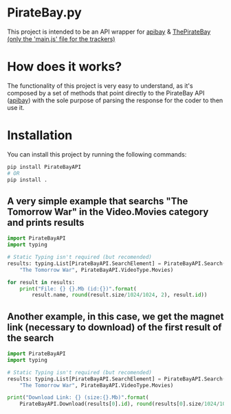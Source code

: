 # PirateBay.py
This project is intended to be an API wrapper for [apibay](https://apibay.org/q.php?q=Example) & [ThePirateBay (only the 'main.js' file for the trackers)](https://thepiratebay.org/static/main.js)

# How does it works?
The functionality of this project is very easy to understand, as it's composed by a set of methods that point directly to the PirateBay API ([apibay](https://apibay.org/q.php?q=Example)) with the sole purpose of parsing the response for the coder to then use it.

# Installation
You can install this project by running the following commands:
```bash
pip install PirateBayAPI
# OR
pip install .
```

## A very simple example that searchs "The Tomorrow War" in the Video.Movies category and prints results
```python
import PirateBayAPI
import typing

# Static Typing isn't required (but recomended)
results: typing.List[PirateBayAPI.SearchElement] = PirateBayAPI.Search(
    "The Tomorrow War", PirateBayAPI.VideoType.Movies)

for result in results:
    print("File: {} {}.Mb (id:{})".format(
        result.name, round(result.size/1024/1024, 2), result.id))
```

## Another example, in this case, we get the magnet link (necessary to download) of the first result of the search
```python
import PirateBayAPI
import typing

# Static Typing isn't required (but recomended)
results: typing.List[PirateBayAPI.SearchElement] = PirateBayAPI.Search(
    "The Tomorrow War", PirateBayAPI.VideoType.Movies)

print("Download Link: {} (size:{}.Mb)".format(
    PirateBayAPI.Download(results[0].id), round(results[0].size/1024/1024, 2)))
```
